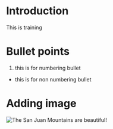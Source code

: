 # Introduction
This is training 
# Bullet points
1. this is for numbering bullet
* this is for non numbering bullet
# Adding image



![The San Juan Mountains are beautiful!](document1/github.PNG "San Juan Mountains")
